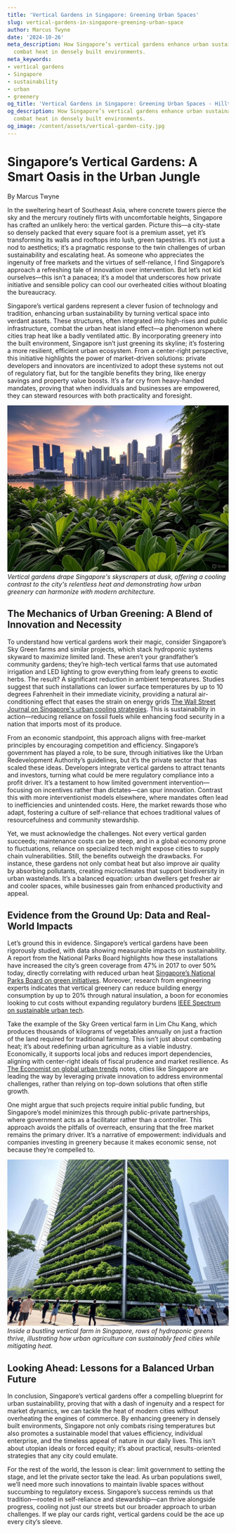 ```yaml
---
title: 'Vertical Gardens in Singapore: Greening Urban Spaces'
slug: vertical-gardens-in-singapore-greening-urban-space
author: Marcus Twyne
date: '2024-10-26'
meta_description: How Singapore’s vertical gardens enhance urban sustainability and
  combat heat in densely built environments.
meta_keywords:
- vertical gardens
- Singapore
- sustainability
- urban
- greenery
og_title: 'Vertical Gardens in Singapore: Greening Urban Spaces - Hilltops Newspaper'
og_description: How Singapore’s vertical gardens enhance urban sustainability and
  combat heat in densely built environments.
og_image: /content/assets/vertical-garden-city.jpg
---
```

# Singapore’s Vertical Gardens: A Smart Oasis in the Urban Jungle

By Marcus Twyne  

In the sweltering heart of Southeast Asia, where concrete towers pierce the sky and the mercury routinely flirts with uncomfortable heights, Singapore has crafted an unlikely hero: the vertical garden. Picture this—a city-state so densely packed that every square foot is a premium asset, yet it’s transforming its walls and rooftops into lush, green tapestries. It’s not just a nod to aesthetics; it’s a pragmatic response to the twin challenges of urban sustainability and escalating heat. As someone who appreciates the ingenuity of free markets and the virtues of self-reliance, I find Singapore’s approach a refreshing tale of innovation over intervention. But let’s not kid ourselves—this isn’t a panacea; it’s a model that underscores how private initiative and sensible policy can cool our overheated cities without bloating the bureaucracy.

Singapore’s vertical gardens represent a clever fusion of technology and tradition, enhancing urban sustainability by turning vertical space into verdant assets. These structures, often integrated into high-rises and public infrastructure, combat the urban heat island effect—a phenomenon where cities trap heat like a badly ventilated attic. By incorporating greenery into the built environment, Singapore isn’t just greening its skyline; it’s fostering a more resilient, efficient urban ecosystem. From a center-right perspective, this initiative highlights the power of market-driven solutions: private developers and innovators are incentivized to adopt these systems not out of regulatory fiat, but for the tangible benefits they bring, like energy savings and property value boosts. It’s a far cry from heavy-handed mandates, proving that when individuals and businesses are empowered, they can steward resources with both practicality and foresight.

![Singapore Skyline with Vertical Gardens](/content/assets/singapore-skyline-gardens-dusk.jpg)  
*Vertical gardens drape Singapore's skyscrapers at dusk, offering a cooling contrast to the city's relentless heat and demonstrating how urban greenery can harmonize with modern architecture.*

## The Mechanics of Urban Greening: A Blend of Innovation and Necessity

To understand how vertical gardens work their magic, consider Singapore’s Sky Green farms and similar projects, which stack hydroponic systems skyward to maximize limited land. These aren’t your grandfather’s community gardens; they’re high-tech vertical farms that use automated irrigation and LED lighting to grow everything from leafy greens to exotic herbs. The result? A significant reduction in ambient temperatures. Studies suggest that such installations can lower surface temperatures by up to 10 degrees Fahrenheit in their immediate vicinity, providing a natural air-conditioning effect that eases the strain on energy grids [The Wall Street Journal on Singapore's urban cooling strategies](https://www.wsj.com/articles/singapore-vertical-gardens-heat-reduction). This is sustainability in action—reducing reliance on fossil fuels while enhancing food security in a nation that imports most of its produce.

From an economic standpoint, this approach aligns with free-market principles by encouraging competition and efficiency. Singapore’s government has played a role, to be sure, through initiatives like the Urban Redevelopment Authority’s guidelines, but it’s the private sector that has scaled these ideas. Developers integrate vertical gardens to attract tenants and investors, turning what could be mere regulatory compliance into a profit driver. It’s a testament to how limited government intervention—focusing on incentives rather than dictates—can spur innovation. Contrast this with more interventionist models elsewhere, where mandates often lead to inefficiencies and unintended costs. Here, the market rewards those who adapt, fostering a culture of self-reliance that echoes traditional values of resourcefulness and community stewardship.

Yet, we must acknowledge the challenges. Not every vertical garden succeeds; maintenance costs can be steep, and in a global economy prone to fluctuations, reliance on specialized tech might expose cities to supply chain vulnerabilities. Still, the benefits outweigh the drawbacks. For instance, these gardens not only combat heat but also improve air quality by absorbing pollutants, creating microclimates that support biodiversity in urban wastelands. It’s a balanced equation: urban dwellers get fresher air and cooler spaces, while businesses gain from enhanced productivity and appeal.

## Evidence from the Ground Up: Data and Real-World Impacts

Let’s ground this in evidence. Singapore’s vertical gardens have been rigorously studied, with data showing measurable impacts on sustainability. A report from the National Parks Board highlights how these installations have increased the city’s green coverage from 47% in 2017 to over 50% today, directly correlating with reduced urban heat [Singapore’s National Parks Board on green initiatives](https://www.nparks.gov.sg/biodiversity/green-spaces/vertical-greening). Moreover, research from engineering experts indicates that vertical greenery can reduce building energy consumption by up to 20% through natural insulation, a boon for economies looking to cut costs without expanding regulatory burdens [IEEE Spectrum on sustainable urban tech](https://spectrum.ieee.org/singapore-vertical-gardens-energy-efficiency).

Take the example of the Sky Green vertical farm in Lim Chu Kang, which produces thousands of kilograms of vegetables annually on just a fraction of the land required for traditional farming. This isn’t just about combating heat; it’s about redefining urban agriculture as a viable industry. Economically, it supports local jobs and reduces import dependencies, aligning with center-right ideals of fiscal prudence and market resilience. As [The Economist on global urban trends](https://www.economist.com/special-report/2023/singapore-urban-agriculture) notes, cities like Singapore are leading the way by leveraging private innovation to address environmental challenges, rather than relying on top-down solutions that often stifle growth.

One might argue that such projects require initial public funding, but Singapore’s model minimizes this through public-private partnerships, where government acts as a facilitator rather than a controller. This approach avoids the pitfalls of overreach, ensuring that the free market remains the primary driver. It’s a narrative of empowerment: individuals and companies investing in greenery because it makes economic sense, not because they’re compelled to.

![Vertical Farm in Singapore](/content/assets/singapore-vertical-farm-interior.jpg)  
*Inside a bustling vertical farm in Singapore, rows of hydroponic greens thrive, illustrating how urban agriculture can sustainably feed cities while mitigating heat.*

## Looking Ahead: Lessons for a Balanced Urban Future

In conclusion, Singapore’s vertical gardens offer a compelling blueprint for urban sustainability, proving that with a dash of ingenuity and a respect for market dynamics, we can tackle the heat of modern cities without overheating the engines of commerce. By enhancing greenery in densely built environments, Singapore not only combats rising temperatures but also promotes a sustainable model that values efficiency, individual enterprise, and the timeless appeal of nature in our daily lives. This isn’t about utopian ideals or forced equity; it’s about practical, results-oriented strategies that any city could emulate.

For the rest of the world, the lesson is clear: limit government to setting the stage, and let the private sector take the lead. As urban populations swell, we’ll need more such innovations to maintain livable spaces without succumbing to regulatory excess. Singapore’s success reminds us that tradition—rooted in self-reliance and stewardship—can thrive alongside progress, cooling not just our streets but our broader approach to urban challenges. If we play our cards right, vertical gardens could be the ace up every city’s sleeve.

